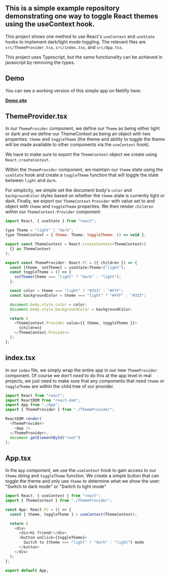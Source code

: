 ## This is a simple example repository demonstrating one way to toggle React themes using the useContext hook.

This project shows one method to use React's `useContext` and `useState` hooks to implement dark/light mode toggling. The relevant files are `src/ThemeProvider.tsx`, `src/index.tsx`, and `src/App.tsx`.

This project uses Typescript, but the same functionality can be achieved in javascript by removing the types.

## Demo

You can see a working version of this simple app on Netlify here:

**[Demo site](https://usecontext-theme-demo.netlify.com/)**

## ThemeProvider.tsx

In our `ThemeProvider` component, we define our `Theme` as being either light or dark and we define our ThemeContext as being an object with two properties: `theme` and `toggleTheme` (the theme and ability to toggle the theme will be made available to other components via the `useContext` hook).

We have to make sure to export the `ThemeContext` object we create using `React.createContext`.

Within the `ThemeProvider` component, we maintain our `theme` state using the `useState` hook and create a `toggleTheme` function that will toggle the state between `light` and `dark`.

For simplicity, we simple set the document body's `color` and `backgroundColor` styles based on whether the `theme` state is currently light or dark. Finally, we export our `ThemeContext` `Provider` with value set to and object with `theme` and `toggleTheme` properties. We then render `children` within our `ThemeContext.Provider` component.

```javascript
import React, { useState } from "react";

type Theme = "light" | "dark";
type ThemeContext = { theme: Theme; toggleTheme: () => void };

export const ThemeContext = React.createContext<ThemeContext>(
  {} as ThemeContext
);

export const ThemeProvider: React.FC = ({ children }) => {
  const [theme, setTheme] = useState<Theme>("light");
  const toggleTheme = () => {
    setTheme(theme === "light" ? "dark" : "light");
  };

  const color = theme === "light" ? "#333" : "#FFF";
  const backgroundColor = theme === "light" ? "#FFF" : "#333";

  document.body.style.color = color;
  document.body.style.backgroundColor = backgroundColor;

  return (
    <ThemeContext.Provider value={{ theme, toggleTheme }}>
      {children}
    </ThemeContext.Provider>
  );
};
```

## index.tsx

In our `index` file, we simply wrap the entire app in our new `ThemeProvider` component. Of course we don't _need_ to do this at the app level in real projects, we just need to make sure that any components that need `theme` or `toggleTheme` are within the child tree of our provider.

```javascript
import React from "react";
import ReactDOM from "react-dom";
import App from "./App";
import { ThemeProvider } from "./ThemeProvider";

ReactDOM.render(
  <ThemeProvider>
    <App />
  </ThemeProvider>,
  document.getElementById("root")
);
```

## App.tsx

In the `App` component, we use the `useContext` hook to gain access to our `theme` string and `toggleTheme` function. We create a simple button that can toggle the theme and only use `theme` to determine what we show the user: "Switch to dark mode" or "Switch to light mode"

```javascript
import React, { useContext } from "react";
import { ThemeContext } from "./ThemeProvider";

const App: React.FC = () => {
  const { theme, toggleTheme } = useContext(ThemeContext);

  return (
    <div>
      <div>Hi friend!</div>
      <button onClick={toggleTheme}>
        Switch to {theme === "light" ? "dark" : "light"} mode
      </button>
    </div>
  );
};

export default App;
```

